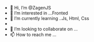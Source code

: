 - 👋 Hi, I’m @ZagenJS
- 👀 I’m interested in ...Fronted
- 🌱 I’m currently learning ..Js, Html, Css
- 
- 💞️ I’m looking to collaborate on ...
- 📫 How to reach me ...

<!---
ZagenJS/ZagenJS is a ✨ special ✨ repository because its `README.md` (this file) appears on your GitHub profile.
You can click the Preview link to take a look at your changes.
--->
